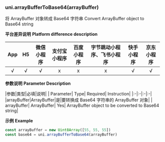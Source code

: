 ### uni.arrayBufferToBase64(arrayBuffer)

将 ArrayBuffer 对象转成 Base64 字符串
Convert ArrayBuffer object to Base64 string

**平台差异说明**
**Platform difference description**

|App|H5|微信小程序|支付宝小程序|百度小程序|字节跳动小程序、飞书小程序|快手小程序|京东小程序|
|:-:|:-:|:-:|:-:|:-:|:-:|:-:|:-:|
|√|√|√|x|x|x|√|√|

**参数说明**
**Parameter Description**

|参数|类型|必填|说明|
| Parameter| Type| Required| Instruction|
|:-|:-|:-|:-|
|arrayBuffer|ArrayBuffer|是|要转换成 Base64 字符串的 ArrayBuffer 对象|
| arrayBuffer| ArrayBuffer| Yes| ArrayBuffer object to be converted to Base64 string|

**示例**
**Example**

```javascript
const arrayBuffer = new Uint8Array([55, 55, 55])
const base64 = uni.arrayBufferToBase64(arrayBuffer)
```